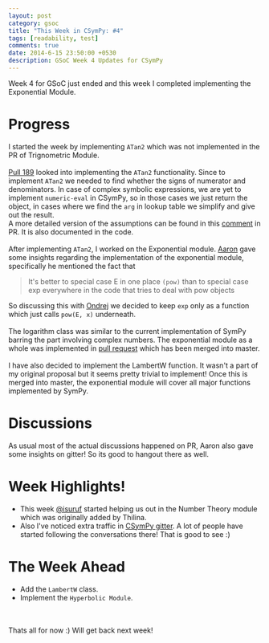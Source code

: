 ```yaml
---
layout: post
category: gsoc
title: "This Week in CSymPy: #4"
tags: [readability, test]
comments: true
date: 2014-6-15 23:50:00 +0530
description: GSoC Week 4 Updates for CSymPy 
---
```


Week 4 for GSoC just ended and this week I completed implementing the Exponential Module.

Progress
========

I started the week by implementing `ATan2` which was not implemented in the PR of Trignometric Module.
<br/><br/>
[Pull 189](https://github.com/sympy/csympy/pull/189) looked into implementing the `ATan2` functionality. Since to implement `ATan2` we needed to find whether the signs of numerator and denominators. In case of complex symbolic expressions, we are yet to implement `numeric-eval` in CSymPy, so in those cases we just
return the object, in cases where we find the `arg` in lookup table we simplify and give out the result.
<br/>
A more detailed version of the assumptions can be found in this [comment](https://github.com/sympy/csympy/pull/189#issuecomment-45625322) in PR. It is also documented in the code.
<br/><br/>
After implementing `ATan2`, I worked on the Exponential module. [Aaron](https://github.com/asmeurer) gave some insights regarding the implementation of the exponential module, specifically he mentioned the fact that 

>	It's better to special case E in one place `(pow)` 
>	than to special case exp everywhere in the code 
>	that tries to deal with pow objects 

So discussing this with [Ondrej](https://github.com/certik) we decided to keep `exp` only as a function which just calls `pow(E, x)` underneath.
<br/><br/>
The logarithm class was similar to the current implementation of SymPy barring the part involving complex numbers. The exponential module as a whole was implemented in [pull request](https://github.com/sympy/csympy/pull/194) which has been merged into master.
<br/><br/>
I have also decided to implement the LambertW function. It wasn't a part of my original proposal but it seems pretty trivial to implement! Once this is merged into master, the exponential module will cover all major functions implemented by SymPy.


Discussions
===========

As usual most of the actual discussions happened on PR, Aaron also gave some insights on gitter! So its good to hangout there as well.


Week Highlights!
================

* This week [@isuruf](https://github.com/isuruf) started helping us out in the Number Theory module which was originally added by Thilina.
* Also I've noticed extra traffic in [CSymPy gitter](https://gitter.im/sympy/csympy). A lot of people have started following the conversations there! That is good to see :)

The Week Ahead
==============
* Add the `LambertW` class.
* Implement the `Hyperbolic Module`.

<br/><br/>
Thats all for now :) Will get back next week!

